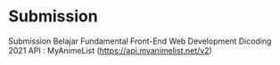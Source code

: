 # Submission
Submission Belajar Fundamental Front-End Web Development Dicoding 2021
API : MyAnimeList (https://api.myanimelist.net/v2)
